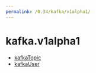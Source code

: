 ```yaml
---
permalink: /0.34/kafka/v1alpha1/
---
```


# kafka.v1alpha1



* [kafkaTopic](kafkaTopic.md)
* [kafkaUser](kafkaUser.md)